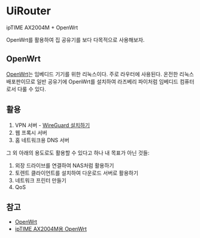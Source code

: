 # UiRouter

ipTIME AX2004M + OpenWrt

OpenWrt를 활용하여 집 공유기를 보다 다목적으로 사용해보자.

## OpenWrt

[OpenWrt](https://openwrt.org/)는 임베디드 기기를 위한 리눅스이다. 주로 라우터에 사용된다.
온전한 리눅스 배포판이므로 일반 공유기에 OpenWrt를 설치하여 라즈베리 파이처럼 임베디드 컴퓨터로서 다룰 수 있다.

## 활용

1. VPN 서버 - [WireGuard 설치하기](notes/DIY/uirouter/install-wireguard.md)
2. 웹 프록시 서버
3. 홈 네트워크용 DNS 서버

그 외 아래의 용도로도 활용할 수 있다고 하나 내 목표가 아닌 것들:

1. 외장 드라이브를 연결하여 NAS처럼 활용하기
2. 토렌트 클라이언트를 설치하여 다운로드 서버로 활용하기
3. 네트워크 프린터 만들기
4. QoS

## 참고

- [OpenWrt](https://openwrt.org/)
- [ipTIME AX2004M용 OpenWrt](https://kasugano.tistory.com/m/157)

